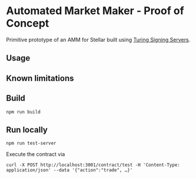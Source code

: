 # Automated Market Maker - Proof of Concept

Primitive prototype of an AMM for Stellar built using [Turing Signing Servers](https://tss.stellar.buzz/).

## Usage

## Known limitations

## Build

```
npm run build
```

## Run locally

```
npm run test-server
```

Execute the contract via

```
curl -X POST http://localhost:3001/contract/test -H 'Content-Type: application/json' --data '{"action":"trade", …}'
```
